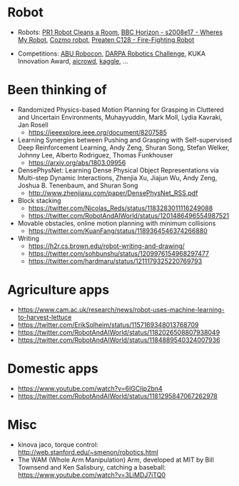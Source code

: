 # Robot

* Robots:
  [PR1 Robot Cleans a Room](https://www.youtube.com/watch?v=jJ4XtyMoxIA),
  [BBC Horizon - s2008e17 - Wheres My Robot](https://ok.ru/video/281973623525),
  [Cozmo robot](https://www.youtube.com/watch?time_continue=17&v=ldi1NCpe2Aw),
  [Preaten C128 - Fire-Fighting Robot](https://www.youtube.com/watch?v=HcHZ694psGw)

* Competitions:
  [ABU Robocon](https://en.wikipedia.org/wiki/ABU_Robocon),
  [DARPA Robotics Challenge](https://spectrum.ieee.org/automaton/robotics/humanoids/drc-finals-course),
  KUKA Innovation Award,
  [aicrowd](https://www.aicrowd.com/),
  [kaggle](https://www.kaggle.com/competitions),
  ...

# Been thinking of
* Randomized Physics-based Motion Planning for Grasping in Cluttered and Uncertain Environments,
  Muhayyuddin, Mark Moll, Lydia Kavraki, Jan Rosell
  * https://ieeexplore.ieee.org/document/8207585
* Learning Synergies between Pushing and Grasping with Self-supervised Deep Reinforcement Learning,
  Andy Zeng, Shuran Song, Stefan Welker, Johnny Lee, Alberto Rodriguez, Thomas Funkhouser
  * https://arxiv.org/abs/1803.09956
* DensePhysNet: Learning Dense Physical Object Representations via Multi-step Dynamic Interactions,
  Zhenjia Xu, Jiajun Wu, Andy Zeng, Joshua B. Tenenbaum, and Shuran Song
  * http://www.zhenjiaxu.com/paper/DensePhysNet_RSS.pdf
* Block stacking
  * https://twitter.com/Nicolas_Reds/status/1183283011116249088
  * https://twitter.com/RobotAndAIWorld/status/1201486496554987521
* Movable obstacles, online motion planning with minimum collisions
  * https://twitter.com/KuanFang/status/1189364546374266880
* Writing
  * https://h2r.cs.brown.edu/robot-writing-and-drawing/
  * https://twitter.com/sohbunshu/status/1209976154968297477
  * https://twitter.com/hardmaru/status/1211179325220769793

# Agriculture apps
* https://www.cam.ac.uk/research/news/robot-uses-machine-learning-to-harvest-lettuce
* https://twitter.com/ErikSolheim/status/1157169348013768709
* https://twitter.com/RobotAndAIWorld/status/1182026508807938049
* https://twitter.com/RobotAndAIWorld/status/1184889540324007936

# Domestic apps
* https://www.youtube.com/watch?v=6IGCIjp2bn4
* https://twitter.com/RobotAndAIWorld/status/1181295847067262978

# Misc
* kinova jaco, torque control: http://web.stanford.edu/~smenon/robotics.html
* The WAM (Whole Arm Manipulation) Arm, developed at MIT by Bill Townsend and Ken Salisbury, catching a baseball:
  https://www.youtube.com/watch?v=3LiMDJ7iTQ0
